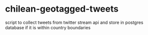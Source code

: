 # chilean-geotagged-tweets
script to collect tweets from twitter stream api and store in postgres database if it is within country boundaries
